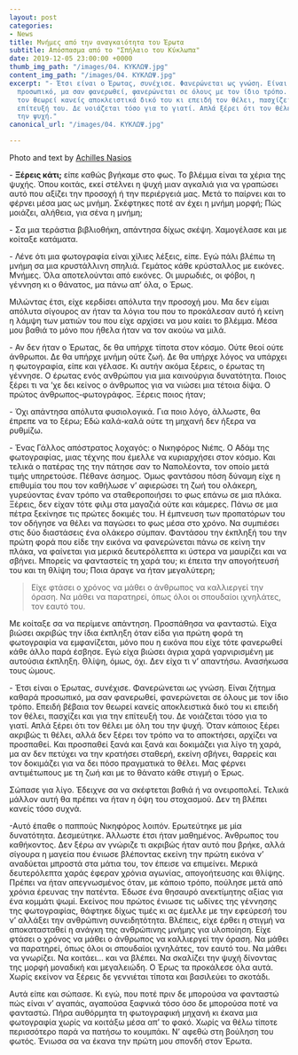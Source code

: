 ```yaml
---
layout: post
categories:
- News
title: Μνήμες από την αναγκαιότητα του Έρωτα
subtitle: Απόσπασμα από το "Σπήλαιο του Κύκλωπα"
date: 2019-12-05 23:00:00 +0000
thumb_img_path: "/images/04. ΚΥΚΛΩΨ.jpg"
content_img_path: "/images/04. ΚΥΚΛΩΨ.jpg"
excerpt: "- Έτσι είναι ο Έρωτας, συνέχισε. Φανερώνεται ως γνώση. Είναι ζήτημα καθαρά
  προσωπικό, μα σαν φανερωθεί, φανερώνεται σε όλους με τον ίδιο τρόπο. Επειδή βέβαια
  τον θεωρεί κανείς αποκλειστικά δικό του κι επειδή τον θέλει, πασχίζει και για την
  επίτευξή του. Δε νοιάζεται τόσο για το γιατί. Απλά ξέρει ότι τον θέλει με όλη του
  την ψυχή."
canonical_url: "/images/04. ΚΥΚΛΩΨ.jpg"

---
```

Photo and text by <a href="https://anikon.org/" target="blank">Achilles Nasios</a>

\- **Ξέρεις κάτι;** είπε καθώς βγήκαμε στο φως. Το βλέμμα είναι τα χέρια της ψυχής. Όπου κοιτάς, εκεί στέλνει η ψυχή μιαν αγκαλιά για να γραπώσει αυτό που αξίζει την προσοχή ή την περιέργειά μας. Μετά το παίρνει και το φέρνει μέσα μας ως μνήμη. Σκέφτηκες ποτέ αν έχει η μνήμη μορφή; Πώς μοιάζει, αλήθεια, για σένα η μνήμη;

\- Σα μια τεράστια βιβλιοθήκη, απάντησα δίχως σκέψη. Χαμογέλασε και με κοίταξε κατάματα.

\- Λένε ότι μια φωτογραφία είναι χίλιες λέξεις, είπε. Εγώ πάλι βλέπω τη μνήμη σα μια κρυστάλλινη σπηλιά. Γεμάτος κάθε κρύσταλλος με εικόνες. Μνήμες. Όλα αποτελούνται από εικόνες. Οι μυρωδιές, οι φόβοι, η γέννηση κι ο θάνατος, μα πάνω απ’ όλα, ο Έρως.

Μιλώντας έτσι, είχε κερδίσει απόλυτα την προσοχή μου. Μα δεν είμαι απόλυτα σίγουρος αν ήταν τα λόγια του που το προκάλεσαν αυτό ή κείνη η λάμψη των ματιών του που είχε αρχίσει να μου καίει το βλέμμα. Μέσα μου βαθιά το μόνο που ήθελα ήταν να τον ακούω να μιλά.

\- Αν δεν ήταν ο Έρωτας, δε θα υπήρχε τίποτα στον κόσμο. Ούτε θεοί ούτε άνθρωποι. Δε θα υπήρχε μνήμη ούτε ζωή. Δε θα υπήρχε λόγος να υπάρχει η φωτογραφία, είπε και γέλασε. Κι αυτήν ακόμα ξέρεις, ο έρωτας τη γέννησε. Ο έρωτας ενός ανθρώπου για μια καινούργια δυνατότητα. Ποιος ξέρει τι να ’χε δει κείνος ο άνθρωπος για να νιώσει μια τέτοια δίψα. Ο πρώτος άνθρωπος-φωτογράφος. Ξέρεις ποιος ήταν;

\- Όχι απάντησα απόλυτα φυσιολογικά. Για ποιο λόγο, άλλωστε, θα έπρεπε να το ξέρω; Εδώ καλά-καλά ούτε τη μηχανή δεν ήξερα να ρυθμίζω.

\- Ένας Γάλλος απόστρατος λοχαγός: ο Νικηφόρος Νιέπς. Ο Αδάμ της φωτογραφίας, μιας τέχνης που έμελλε να κυριαρχήσει στον κόσμο. Και τελικά ο πατέρας της την πάτησε σαν το Ναπολέοντα, τον οποίο μετά τιμής υπηρετούσε. Πέθανε άσημος. Όμως φαντάσου πόση δύναμη είχε η επιθυμία του που τον καθήλωσε ν’ αφιερώσει τη ζωή του ολάκερη, γυρεύοντας έναν τρόπο να σταθεροποιήσει το φως επάνω σε μια πλάκα. Ξέρεις, δεν είχαν τότε φιλμ στα μαγαζιά ούτε και κάμερες. Πάνω σε μια πέτρα ξεκίνησε τις πρώτες δοκιμές του. Η έμπνευση των προπατόρων του τον οδήγησε να θέλει να παγώσει το φως μέσα στο χρόνο. Να συμπιέσει στις δύο διαστάσεις ένα ολάκερο σύμπαν. Φαντάσου την έκπληξή του την πρώτη φορά που είδε την εικόνα να φανερώνεται πάνω σε κείνη την πλάκα, να φαίνεται για μερικά δευτερόλεπτα κι ύστερα να μαυρίζει και να σβήνει. Μπορείς να φανταστείς τη χαρά του; κι έπειτα την απογοήτευσή του και τη θλίψη του; Ποια άραγε να ήταν μεγαλύτερη;

> Είχε φτάσει ο χρόνος να μάθει ο άνθρωπος να καλλιεργεί την όραση. Να μάθει να παρατηρεί, όπως όλοι οι σπουδαίοι ιχνηλάτες, τον εαυτό του. 

Με κοίταξε σα να περίμενε απάντηση. Προσπάθησα να φανταστώ. Είχα βιώσει ακριβώς την ίδια έκπληξη όταν είδα για πρώτη φορά τη φωτογραφία να εμφανίζεται, μόνο που η εικόνα που είχε τότε φανερωθεί κάθε άλλο παρά έσβησε. Εγώ είχα βιώσει άγρια χαρά γαρνιρισμένη με αυτούσια έκπληξη. Θλίψη, όμως, όχι. Δεν είχα τι ν’ απαντήσω. Ανασήκωσα τους ώμους.

\- Έτσι είναι ο Έρωτας, συνέχισε. Φανερώνεται ως γνώση. Είναι ζήτημα καθαρά προσωπικό, μα σαν φανερωθεί, φανερώνεται σε όλους με τον ίδιο τρόπο. Επειδή βέβαια τον θεωρεί κανείς αποκλειστικά δικό του κι επειδή τον θέλει, πασχίζει και για την επίτευξή του. Δε νοιάζεται τόσο για το γιατί. Απλά ξέρει ότι τον θέλει με όλη του την ψυχή. Όταν κάποιος ξέρει ακριβώς τι θέλει, αλλά δεν ξέρει τον τρόπο να το αποκτήσει, αρχίζει να προσπαθεί. Και προσπαθεί ξανά και ξανά και δοκιμάζει για λίγο τη χαρά, μα αν δεν πετύχει να την κρατήσει σταθερή, εκείνη σβήνει, θαρρείς και τον δοκιμάζει για να δει πόσο πραγματικά το θέλει. Μας φέρνει αντιμέτωπους με τη ζωή και με το θάνατο κάθε στιγμή ο Έρως.

Σώπασε για λίγο. Έδειχνε σα να σκέφτεται βαθιά ή να ονειροπολεί. Τελικά μάλλον αυτή θα πρέπει να ήταν η όψη του στοχασμού. Δεν τη βλέπει κανείς τόσο συχνά.

\-Αυτό έπαθε ο παππούς Νικηφόρος λοιπόν. Ερωτεύτηκε με μία δυνατότητα. Δεσμεύτηκε. Άλλωστε έτσι ήταν μαθημένος. Άνθρωπος του καθήκοντος. Δεν ξέρω αν γνώριζε τι ακριβώς ήταν αυτό που βρήκε, αλλά σίγουρα η μαγεία που ένιωσε βλέποντας εκείνη την πρώτη εικόνα ν’ αναδύεται μπροστά στα μάτια του, τον έπεισε να επιμείνει. Μερικά δευτερόλεπτα χαράς έφεραν χρόνια αγωνίας, απογοήτευσης και θλίψης. Πρέπει να ήταν απεγνωσμένος όταν, με κάποιο τρόπο, πούλησε μετά από χρόνια έρευνας την πατέντα. Έδωσε ένα θησαυρό ανεκτίμητης αξίας για ένα κομμάτι ψωμί. Εκείνος που πρώτος ένιωσε τις ωδίνες της γέννησης της φωτογραφίας, θάφτηκε δίχως τιμές κι ας έμελλε με την εφεύρεσή του ν’ αλλάξει την ανθρώπινη συνειδητότητα. Βλέπεις, είχε έρθει η στιγμή να αποκατασταθεί η ανάγκη της ανθρώπινης μνήμης για υλοποίηση. Είχε φτάσει ο χρόνος να μάθει ο άνθρωπος να καλλιεργεί την όραση. Να μάθει να παρατηρεί, όπως όλοι οι σπουδαίοι ιχνηλάτες, τον εαυτό του. Να μάθει να γνωρίζει. Να κοιτάει... και να βλέπει. Να σκαλίζει την ψυχή δίνοντας της μορφή μοναδική και μεγαλειώδη. Ο Έρως τα προκάλεσε όλα αυτά. Χωρίς εκείνον να ξέρεις δε γεννιέται τίποτα και βασιλεύει το σκοτάδι.

Αυτά είπε και σώπασε. Κι εγώ, που ποτέ πριν δε μπορούσα να φανταστώ πώς είναι ν’ αγαπάς, αγαπούσα ξαφνικά τόσο όσο δε μπορούσα ποτέ να φανταστώ. Πήρα αυθόρμητα τη φωτογραφική μηχανή κι έκανα μια φωτογραφία χωρίς να κοιτάξω μέσα απ’ το φακό. Χωρίς να θέλω τίποτε περισσότερο παρά να πατήσω το κουμπάκι. Ν’ αφεθώ στη βούληση του φωτός. Ένιωσα σα να έκανα την πρώτη μου σπονδή στον Έρωτα.